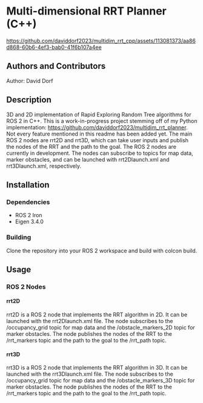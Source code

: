 # Multi-dimensional RRT Planner (C++)



https://github.com/daviddorf2023/multidim_rrt_cpp/assets/113081373/aa86d868-60b6-4ef3-bab0-41f6b107a4ee




## Authors and Contributors
Author: David Dorf

## Description
3D and 2D implementation of Rapid Exploring Random Tree algorithms for ROS 2 in C++. This is a work-in-progress project stemming off of my Python implementation: https://github.com/daviddorf2023/multidim_rrt_planner. Not every feature mentioned in this readme has been added yet. The main ROS 2 nodes are rrt2D and rrt3D, which can take user inputs and publish the nodes of the RRT and the path to the goal. The ROS 2 nodes are currently in development. The nodes can subscribe to topics for map data, marker obstacles, and can be launched with rrt2Dlaunch.xml and rrt3Dlaunch.xml, respectively.

## Installation
### Dependencies
* ROS 2 Iron
* Eigen 3.4.0
### Building
Clone the repository into your ROS 2 workspace and build with colcon build.

## Usage
### ROS 2 Nodes
#### rrt2D
rrt2D is a ROS 2 node that implements the RRT algorithm in 2D. It can be launched with the rrt2Dlaunch.xml file. The node subscribes to the /occupancy_grid topic for map data and the /obstacle_markers_2D topic for marker obstacles. The node publishes the nodes of the RRT to the /rrt_markers topic and the path to the goal to the /rrt_path topic.
#### rrt3D
rrt3D is a ROS 2 node that implements the RRT algorithm in 3D. It can be launched with the rrt3Dlaunch.xml file. The node subscribes to the /occupancy_grid topic for map data and the /obstacle_markers_3D topic for marker obstacles. The node publishes the nodes of the RRT to the /rrt_markers topic and the path to the goal to the /rrt_path topic.
